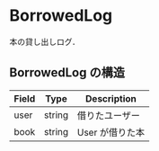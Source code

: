 # BorrowedLog

本の貸し出しログ．

## BorrowedLog の構造
| Field | Type | Description |
|-------|------|-------------|
| user | string | 借りたユーザー |
| book | string | User が借りた本 |
